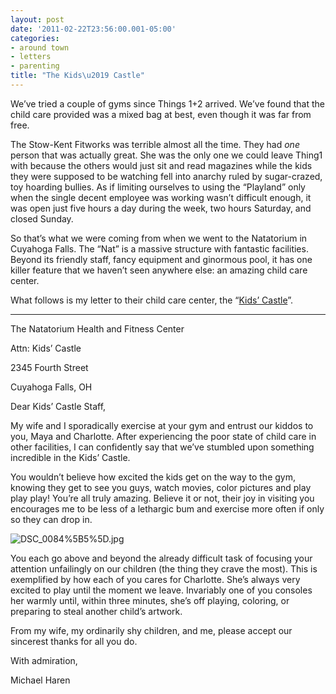 ```yaml
---
layout: post
date: '2011-02-22T23:56:00.001-05:00'
categories:
- around town
- letters
- parenting
title: "The Kids\u2019 Castle"
---
```



We’ve tried a couple of gyms since Things 1+2 arrived. We’ve found that the child care provided was a mixed bag at best, even though it was far from free.

The Stow-Kent Fitworks was terrible almost all the time. They had *one* person that was actually great. She was the only one we could leave Thing1 with because the others would just sit and read magazines while the kids they were supposed to be watching fell into anarchy ruled by sugar-crazed, toy hoarding bullies. As if limiting ourselves to using the “Playland” only when the single decent employee was working wasn’t difficult enough, it was open just five hours a day during the week, two hours Saturday, and closed Sunday.

So that’s what we were coming from when we went to the Natatorium in Cuyahoga Falls. The “Nat” is a massive structure with fantastic facilities. Beyond its friendly staff, fancy equipment and ginormous pool, it has one killer feature that we haven’t seen anywhere else: an amazing child care center. 

What follows is my letter to their child care center, the “[Kids’ Castle](http://cfo.cityofcf.com/web/parks-and-recreation/natatorium/kids-castle)”.  <hr />

The Natatorium Health and Fitness Center   

Attn: Kids’ Castle    

2345 Fourth Street    

Cuyahoga Falls, OH

Dear Kids’ Castle Staff,

My wife and I sporadically exercise at your gym and entrust our kiddos to you, Maya and Charlotte. After experiencing the poor state of child care in other facilities, I can confidently say that we’ve stumbled upon something incredible in the Kids’ Castle. 

You wouldn’t believe how excited the kids get on the way to the gym, knowing they get to see you guys, watch movies, color pictures and play play play! You’re all truly amazing. Believe it or not, their joy in visiting you encourages me to be less of a lethargic bum and exercise more often if only so they can drop in.

![DSC_0084%5B5%5D.jpg](DSC_0084%5B5%5D.jpg)</a>

You each go above and beyond the already difficult task of focusing your attention unfailingly on our children (the thing they crave the most). This is exemplified by how each of you cares for Charlotte. She’s always very excited to play until the moment we leave. Invariably one of you consoles her warmly until, within three minutes, she’s off playing, coloring, or preparing to steal another child’s artwork. 

From my wife, my ordinarily shy children, and me, please accept our sincerest thanks for all you do.

With admiration,   

Michael Haren